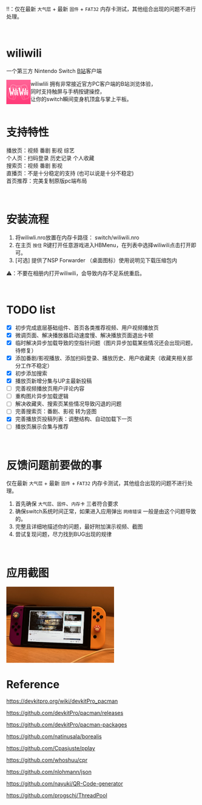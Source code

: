 ‼️：仅在最新 `大气层` + 最新 `固件` + `FAT32` 内存卡测试，其他组合出现的问题不进行处理。

<br>

# wiliwili

一个第三方 Nintendo Switch [B站](https://www.bilibili.com)客户端

<img src="resources/icon/bilibili.png" alt="icon" height="64" width="64" align="left">

wiliwlili 拥有非常接近官方PC客户端的B站浏览体验，  
同时支持触屏与手柄按键操控，  
让你的switch瞬间变身机顶盒与掌上平板。
<br>
<br>


# 支持特性

播放页：视频 番剧 影视 综艺  
个人页：扫码登录 历史记录 个人收藏  
搜索页：视频 番剧 影视  
直播页：不是十分稳定的支持 (也可以说是十分不稳定)  
首页推荐：完美复制原版pc端布局  

<br>

# 安装流程

1. 将wiliwli.nro放置在内存卡路径： switch/wiliwili.nro 
2. 在主页 `按住` R键打开任意游戏进入HBMenu，在列表中选择wiliwili点击打开即可。
3. [可选] 提供了NSP Forwarder （桌面图标）使用说明见下载压缩包内

⚠️：不要在相册内打开wiliwili，会导致内存不足系统重启。

<br>

# TODO list

- [x] 初步完成底层基础组件、首页各类推荐视频、用户视频播放页
- [x] 微调页面、解决播放器启动速度慢、解决播放页面退出卡顿
- [x] 临时解决异步加载导致的空指针问题（图片异步加载某些情况还会出现问题，待修复）
- [x] 添加番剧/影视播放、添加扫码登录、播放历史、用户收藏夹（收藏夹相关部分工作不稳定）
- [x] 初步添加搜索
- [x] 播放页新增分集与UP主最新投稿
- [ ] 完善视频播放页用户评论内容
- [ ] 重构图片异步加载逻辑
- [ ] 解决收藏夹、搜索页某些情况导致闪退的问题
- [ ] 完善搜索页：番剧、影视 转为竖图
- [x] 完善播放页投稿列表：调整结构、自动加载下一页
- [ ] 播放页展示合集与推荐

<br>

# 反馈问题前要做的事

仅在最新 `大气层` + 最新 `固件` + `FAT32` 内存卡测试，其他组合出现的问题不进行处理。

1. 首先确保 `大气层`、`固件`、`内存卡` 三者符合要求
2. 确保switch系统时间正常，如果进入应用弹出 `网络错误` 一般是由这个问题导致的。
3. 完整且详细地描述你的问题，最好附加演示视频、截图
4. 尝试复现问题，尽力找到BUG出现的规律

<br>

# 应用截图

<img src="docs/images/screenshot.png" alt="screenshot" height="200" align="center">


# Reference

https://devkitpro.org/wiki/devkitPro_pacman

https://github.com/devkitPro/pacman/releases

https://github.com/devkitPro/pacman-packages

https://github.com/natinusala/borealis

https://github.com/Cpasjuste/pplay

https://github.com/whoshuu/cpr

https://github.com/nlohmann/json

https://github.com/nayuki/QR-Code-generator

https://github.com/progschj/ThreadPool
